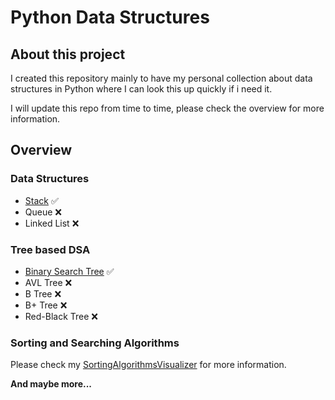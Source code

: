 # Python Data Structures

## About this project

I created this repository mainly to have my personal collection about data structures in Python where I can look this up
quickly if i need it. 

I will update this repo from time to time, please check the overview for more information.

## Overview

### Data Structures
- [Stack](https://github.com/m3xw3ll/DataStructures/blob/master/Stack.md) ✅
- Queue ❌ 
- Linked List ❌ 

### Tree based DSA
- [Binary Search Tree](https://github.com/m3xw3ll/DataStructures/blob/master/BinarySearchTree.md) ✅
- AVL Tree ❌ 
- B Tree ❌ 
- B+ Tree ❌ 
- Red-Black Tree ❌ 

### Sorting and Searching Algorithms
Please check my [SortingAlgorithmsVisualizer](https://github.com/m3xw3ll/SortingAlgorithmsVisualizer) for more information.



**And maybe more...**